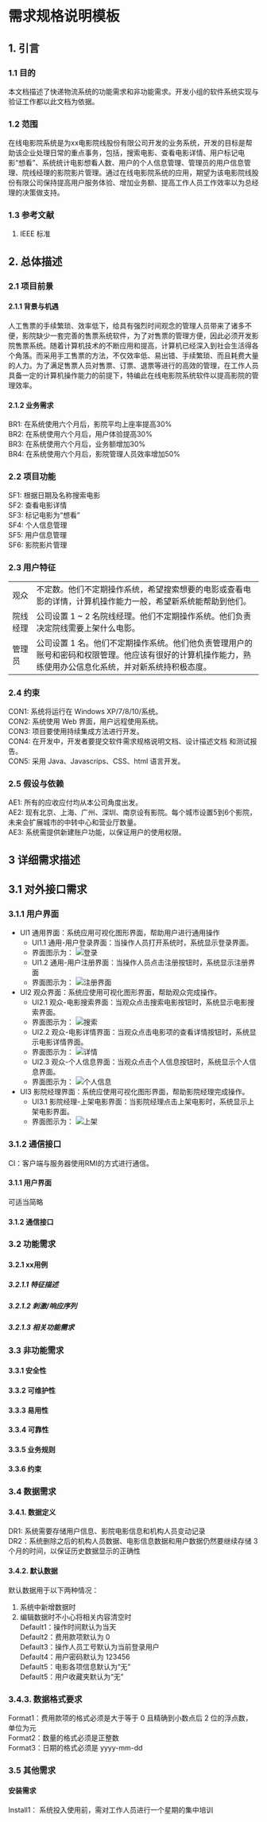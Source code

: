 # 需求规格说明模板
## 1. 引言
### 1.1 目的
本文档描述了快递物流系统的功能需求和非功能需求。开发小组的软件系统实现与验证工作都以此文档为依据。
### 1.2 范围
在线电影院系统是为xx电影院线股份有限公司开发的业务系统，开发的目标是帮助该企业处理日常的重点事务，包括，搜索电影、查看电影详情、用户标记电影“想看”、系统统计电影想看人数、用户的个人信息管理、管理员的用户信息管理、院线经理的影院影片管理。通过在线电影院系统的应用，期望为该电影院线股份有限公司保持提高用户服务体验、增加业务额、提高工作人员工作效率以为总经理的决策做支持。
### 1.3 参考文献
1. IEEE 标准
## 2. 总体描述
### 2.1 项目前景
#### 2.1.1 背景与机遇
人工售票的手续繁琐、效率低下，给具有强烈时间观念的管理人员带来了诸多不便，影院缺少一套完善的售票系统软件，为了对售票的管理方便，因此必须开发影院售票系统。随着计算机技术的不断应用和提高，计算机已经深入到社会生活得各个角落。而采用手工售票的方法，不仅效率低、易出错、手续繁琐、而且耗费大量的人力。为了满足售票人员对售票、订票、退票等进行的高效的管理，在工作人员具备一定的计算机操作能力的前提下，特编此在线电影院系统软件以提高影院的管理效率。
#### 2.1.2 业务需求
BR1: 在系统使用六个月后，影院平均上座率提高30%<Br/>
BR2: 在系统使用六个月后，用户体验提高30%<Br/>
BR3: 在系统使用六个月后，业务额增加30%<Br/>
BR4: 在系统使用六个月后，影院管理人员效率增加50%
### 2.2 项目功能
SF1: 根据日期及名称搜索电影<Br/>
SF2: 查看电影详情<Br/>
SF3: 标记电影为“想看”<Br/>
SF4: 个人信息管理<Br/>
SF5: 用户信息管理<Br/>
SF6: 影院影片管理
### 2.3 用户特征
|          |                                                              |
| -------- | ------------------------------------------------------------ |
| 观众     | 不定数。他们不定期操作系统，希望搜索想要的电影或查看电影的详情，计算机操作能力一般，希望新系统能帮助到他们。 |
| 院线经理 | 公司设置 1 ~ 2 名院线经理。他们不定期操作系统。他们负责决定院线需要上架什么电影。 |
| 管理员   | 公司设置 1 名。他们不定期操作系统。他们他负责管理用户的账号和密码和权限管理。他应该有很好的计算机操作能力，熟练使用办公信息化系统，并对新系统持积极态度。 |

### 2.4 约束
CON1: 系统将运行在 Windows XP/7/8/10/系统。<Br/>
CON2: 系统使用 Web 界面，用户远程使用系统。<Br/>
CON3: 项目要使用持续集成方法进行开发。<Br/>
CON4: 在开发中，开发者要提交软件需求规格说明文档、设计描述文档
和测试报告。<Br/>
CON5: 采用 Java、Javascrips、CSS、html 语言开发。
### 2.5 假设与依赖
AE1: 所有的应收应付均从本公司角度出发。<Br/>
AE2: 现有北京、上海、广州、深圳、南京设有影院。每个城市设置5到6个影院，未来会扩展城市的中转中心和营业厅数量。<Br/>
AE3: 系统需提供新建账户功能，以保证用户的使用权限。
## 3 详细需求描述
## 3.1 对外接口需求
### 3.1.1 用户界面
- UI1 通用界面：系统应用可视化图形界面，帮助用户进行通用操作
  - UI1.1 通用-用户登录界面：当操作人员打开系统时，系统显示登录界面。
  - 界面图示为：
  ![登录](http://47.111.9.220:8080/photos/登录2.png)
  - UI1.2 通用-用户注册界面：当操作人员点击注册按钮时，系统显示注册界面
  - 界面图示为：
  ![注册界面](http://47.111.9.220:8080/photos/注册界面.png)
- UI2 观众界面：系统应使用可视化图形界面，帮助观众完成操作。
  - UI2.1 观众-电影搜索界面：当观众点击搜索电影按钮时，系统显示电影搜索界面。
  - 界面图示为：
  ![搜索](http://47.111.9.220:8080/photos/搜索3.png)
  - UI2.2 观众-电影详情界面：当观众点击电影项的查看详情按钮时，系统显示电影详情界面。
  -	界面图示为：
  ![详情](http://47.111.9.220:8080/photos/详情.png)
  - UI2.3 观众-个人信息界面：当观众点击个人信息按钮时，系统显示个人信息界面。
  - 界面图示为：
  ![个人信息](http://47.111.9.220:8080/photos/个人信息.png)
- UI3 影院经理界面：系统应使用可视化图形界面，帮助影院经理完成操作。
  -	UI3.1 影院经理-上架电影界面：当影院经理点击上架电影时，系统显示上架电影界面。
  - 界面图示为：
  ![上架](http://47.111.9.220:8080/photos/上架.png)
### 3.1.2 通信接口
CI：客户端与服务器使用RMI的方式进行通信。
#### 3.1.1 用户界面 
可适当简略
#### 3.1.2 通信接口
### 3.2 功能需求
#### 3.2.1  xx用例
##### 3.2.1.1 特征描述
##### 3.2.1.2 刺激/响应序列
##### 3.2.1.3 相关功能需求
### 3.3 非功能需求
#### 3.3.1  安全性
#### 3.3.2  可维护性
#### 3.3.3  易用性
#### 3.3.4  可靠性
#### 3.3.5  业务规则
#### 3.3.6  约束

### 3.4  数据需求
#### 3.4.1. 数据定义
DR1: 系统需要存储用户信息、影院电影信息和机构人员变动记录<Br/>
DR2：系统删除之后的机构人员数据、电影信息数据和用户数据仍然要继续存储 3 个月的时间，以保证历史数据显示的正确性
#### 3.4.2. 默认数据
默认数据用于以下两种情况：
1. 系统中新增数据时
2. 编辑数据时不小心将相关内容清空时<Br/>
Default1：操作时间默认为当天<Br/>
Default2：费用款项默认为 0<Br/>
Default3：操作人员工号默认为当前登录用户<Br/>
Default4：用户密码默认为 123456<Br/>
Default5：电影各项信息默认为“无”<Br/>
Default5：用户收藏夹默认为“无”
### 3.4.3. 数据格式要求
Format1：费用款项的格式必须是大于等于 0 且精确到小数点后 2 位的浮点数，单位为元<Br/>
Format2：数量的格式必须是正整数<Br/>
Format3：日期的格式必须是 yyyy-mm-dd<Br/>
### 3.5  其他需求
#### 安装需求
Install1： 系统投入使用前，需对工作人员进行一个星期的集中培训
